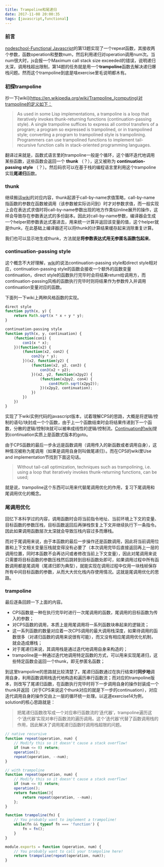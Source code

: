 ```yaml
---
title: Trampoline和尾递归
date: 2017-11-08 20:00:35
tags: [javascript,functional]
---
```


### 前言

[nodeschool-Functional Javascript](https://github.com/timoxley/functional-javascript-workshop)的第13题实现了一个repeat函数，其接收两个参数，函数operation和整数num，然后利用递归对operation调用num次。当num很大时，js会报一个Maximum call stack size exceeded的错误，说明递归太深，调用栈超出限制，第14题的任务就是用一个**trampoline**函数去解决递归爆栈问题。然而这个trampoline到底是啥exercise里毛说明都木有。

<!--more-->

### 初探trampoline

抄一下[wiki](https://en.wikipedia.org/wiki/Trampoline_(computing)对trampoline的定义如下：

>As used in some Lisp implementations, a trampoline is a loop that iteratively invokes thunk-returning functions (continuation-passing style). A single trampoline suffices to express all control transfers of a program; a program so expressed is trampolined, or in trampolined style; converting a program to trampolined style is trampolining. Programmers can use trampolined functions to implement tail-recursive function calls in stack-oriented programming languages.

翻译过来就是，函数式语言里的trampoline一般是个循环，这个循环迭代地调用某些函数，这些函数会返回一个 **thunk** （？），这又被称为 **continuation-passing style** （？）。然后码农可以在基于栈的编程语言里利用这个trampoline实现**尾递归**函数。

### thunk

继续搬运[wiki](https://en.wikipedia.org/wiki/Thunk_(functional_programming))的对应内容，thunk起源于call-by-name求值策略，call-by-name指函数的参数在函数被调用（该参数被实际访问到）时才对参数求值，而一般实现上会在表达式求值时将call-by-name参数出现的地方作类似inline展开的操作，这样会导致存在参数表达式的多份副本。因此对call-by-name参数，编译器会生成一个helper把参数表达式塞进去，用来统一计算并返回该变量的值，这个helper就是thunk，在此基础上编译器还可以将thunk的计算结果缓存起来消除重复计算。

我们也可以显示地生成thunk，方法就是**将参数表达式用无参匿名函数包起来**。

### continuation-passing style

这个概念不大好理解，[wiki](https://en.wikipedia.org/wiki/Continuation-passing_style)的说法continuation-passing style和direct style相对应，continuation-passing style的函数会接收一个额外的函数变量continuation，direct style的函数执行完毕时会将结果return给调用方，而continuation-passing风格的函数执行完毕时则将结果作为参数传入并调用continuation变量对应的函数。

下面列一下wiki上两种风格函数的实现。

```javascript
direct style
function pyth(x, y) {
	return Math.sqrt(x * x + y * y);
}

continuation-passing style
function pyth(x, y, continuation) {
	(function(con1) {
		con1(x * x);
	})(function(x2) {
		(function(x2, con2) {
			con2(y * y);
		})(x2, function(y2) {
			(function(x2, y2, con3) {
				con3(x2 + y2);
			})(x2, y2, function(x2py2) {
				(function(x2py2, con4) {
					con4(Math.sqrt(x2py2));
				})(x2py2, continuation);
			})
		})
	})
}
```

实现了下wiki实例代码的javascript版本，试着理解CPS的思路，大概是将逻辑/控制的语句/块封成一个个函数，由于上一个函数结束时会将结果传递到下一个函数，分散的逻辑/控制块就可以被串成线性的逻辑/控制流。[Continuation的wiki](https://en.wikipedia.org/wiki/Continuation)提到continuation实质上是函数式版本的goto。

由于CPS函数的最后一步永远是函数调用（调用传入的新函数或者调用自身），这种情况被称为尾调用（如果是调用自身则叫做尾递归）。而在CPS的wiki里Use and implementation节找到下面这句话。

>Without tail-call optimization, techniques such as trampolining, i.e. using a loop that iteratively invokes thunk-returning functions, can be used;

就是说，trampoline这个东西可以用来代替尾调用优化的作用，复习下尾调用和尾调用优化的概念。

### 尾调用优化

回忆下本科学过的内容，调用函数时会将当前指令地址、当前环境上下文的变量、目标函数的参数压栈，目标函数返回后再弹栈恢复上下文并继续执行下一条指令。因此如果调用函数层次太深就会导致压栈内容过多而爆栈。

而对于尾调用来说，由于本函数的最后一步操作还是函数调用，因此将当前调用位置和上下文相关变量压栈就变得没有必要了（本次调用完毕后直接返回再上一层的调用位置，同时本函数不会再访问或者修改当前上下文变量），因此对尾调用来说只需要将目标函数的参数压栈然后跳转到目标函数处即可，如果调用过程中所有函数调用都是尾调用（尾递归即为典型），就能实现在调用过程中仅用一块栈帧保存所有中间目标函数的参数，从而大大优化栈内存使用情况。这就是尾调用优化的思路。

### trampoline

最后逐条回顾一下上面的内容。

- CPS函数是一种在执行完毕时进行一次尾调用的函数，尾调用的目标函数为传入的参数；
- 对CPS函数的调用，本质上是用尾调用将一系列函数块串起来的逻辑流；
- 这一系列函数的数量对应着一次CPS调用的最大调用栈深度，如果待调用的函数很多（对递归函数的调用来说很有可能），而又没有相应尾调用优化机制，就会造成爆栈；
- 对于尾递归来说，其调用栈是通过迭代地调用自身来构造的；
- trampoline是一种通过迭代地调用特定函数的方式，可以用来实现尾递归，这些特定函数会返回一个thunk，即无参匿名函数；

到这里trampoline的思路就比较清楚了。尾递归函数通过在执行结束时**同步地**调用自身，利用函数调用栈迭代地构造和遍历串行函数流；而对应的trampoline版本，则改写了尾递归函数，在函数执行完毕时将下一步调用自身的操作封装成一个thunk并返回（对于CPS来说这个thunk对应的就是下一步的continuation），对应迭代调用自身的操作交由上一层的循环统一处理。以这道exercise14为例，solution的核心思路就是：

>把尾递归函数改写成一个对应串行函数流的‘迭代器’，trampoline遍历这个‘迭代器’实现对串行函数流的遍历调用。这个‘迭代器’代替了函数调用栈的作用，因此解决了调用尾递归函数时调用栈超限的问题。

```javascript
// native recursive
function repeat(operation, num) {
    // Modify this so it doesn't cause a stack overflow!
	if (num <= 0) return;
	operation();
	repeat(operation, --num);
}

// with trampoline
function repeat(operation, num) {
    // Modify this so it doesn't cause a stack overflow!
	if (num <= 0) return;
	operation();
    return function(){
		return repeat(operation, --num);
	};
}

function trampoline(fn) {
    // You probably want to implement a trampoline!
    while(fn && typeof fn === 'function') {
		fn = fn();
	}
}

module.exports = function (operation, num) {
    // You probably want to call your trampoline here!
    return trampoline(repeat(operation, num));
}
```